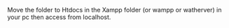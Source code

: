 Move the folder to Htdocs in the Xampp folder (or wampp or watherver) in your pc then access from localhost.
